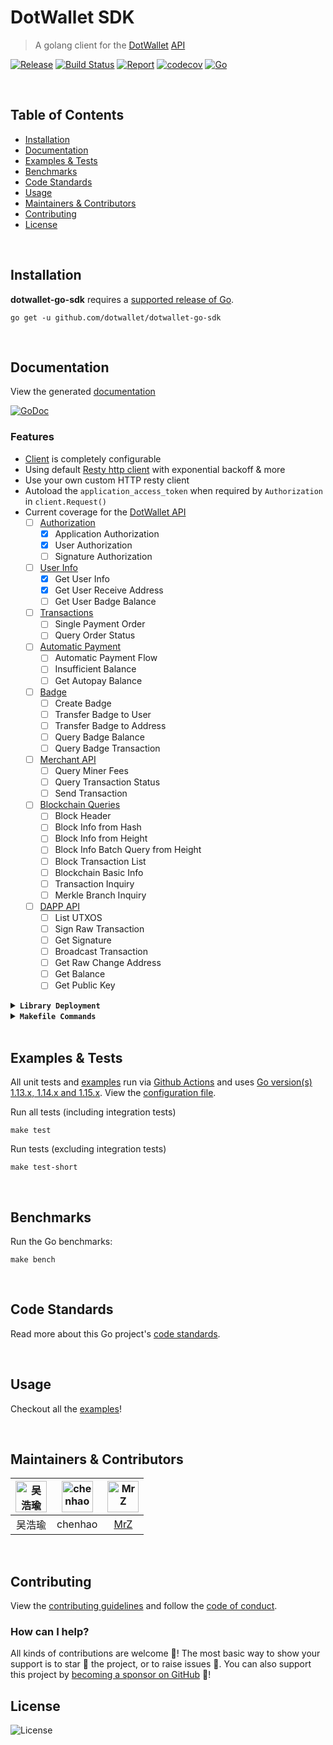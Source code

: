 # DotWallet SDK
> A golang client for the [DotWallet](https://dotwallet.com) [API](https://developers.dotwallet.com/documents/en/#intro)

[![Release](https://img.shields.io/github/release-pre/dotwallet/dotwallet-go-sdk.svg?logo=github&style=flat&v=1)](https://github.com/dotwallet/dotwallet-go-sdk/releases)
[![Build Status](https://img.shields.io/github/workflow/status/dotwallet/dotwallet-go-sdk/run-go-tests?logo=github&v=1)](https://github.com/dotwallet/dotwallet-go-sdk/actions)
[![Report](https://goreportcard.com/badge/github.com/dotwallet/dotwallet-go-sdk?style=flat&v=1)](https://goreportcard.com/report/github.com/dotwallet/dotwallet-go-sdk)
[![codecov](https://codecov.io/gh/dotwallet/dotwallet-go-sdk/branch/master/graph/badge.svg?v=1)](https://codecov.io/gh/dotwallet/dotwallet-go-sdk)
[![Go](https://img.shields.io/github/go-mod/go-version/dotwallet/dotwallet-go-sdk?v=1)](https://golang.org/)

<br/>

## Table of Contents
- [Installation](#installation)
- [Documentation](#documentation)
- [Examples & Tests](#examples--tests)
- [Benchmarks](#benchmarks)
- [Code Standards](#code-standards)
- [Usage](#usage)
- [Maintainers & Contributors](#maintainers--contributors)
- [Contributing](#contributing)
- [License](#license)

<br/>

## Installation

**dotwallet-go-sdk** requires a [supported release of Go](https://golang.org/doc/devel/release.html#policy).
```shell script
go get -u github.com/dotwallet/dotwallet-go-sdk
```

<br/>

## Documentation
View the generated [documentation](https://pkg.go.dev/github.com/dotwallet/dotwallet-go-sdk)

[![GoDoc](https://godoc.org/github.com/dotwallet/dotwallet-go-sdk?status.svg&style=flat)](https://pkg.go.dev/github.com/dotwallet/dotwallet-go-sdk)

### Features
- [Client](client.go) is completely configurable
- Using default [Resty http client](https://github.com/go-resty/resty) with exponential backoff & more
- Use your own custom HTTP resty client
- Autoload the `application_access_token` when required by `Authorization` in `client.Request()`
- Current coverage for the [DotWallet API](https://developers.dotwallet.com/documents/en/#intro)
  - [ ] [Authorization](https://developers.dotwallet.com/documents/en/#authorization)
    - [x] Application Authorization
    - [x] User Authorization
    - [ ] Signature Authorization
  - [ ] [User Info](https://developers.dotwallet.com/documents/en/#user-info)
    - [x] Get User Info
    - [x] Get User Receive Address
    - [ ] Get User Badge Balance
  - [ ] [Transactions](https://developers.dotwallet.com/documents/en/#transactions)
    - [ ] Single Payment Order
    - [ ] Query Order Status
  - [ ] [Automatic Payment](https://developers.dotwallet.com/documents/en/#automatic-payment)
    - [ ] Automatic Payment Flow
    - [ ] Insufficient Balance
    - [ ] Get Autopay Balance
  - [ ] [Badge](https://developers.dotwallet.com/documents/en/#badge)
    - [ ] Create Badge
    - [ ] Transfer Badge to User
    - [ ] Transfer Badge to Address
    - [ ] Query Badge Balance
    - [ ] Query Badge Transaction
  - [ ] [Merchant API](https://developers.dotwallet.com/documents/en/#merchant-api)
    - [ ] Query Miner Fees
    - [ ] Query Transaction Status
    - [ ] Send Transaction
  - [ ] [Blockchain Queries](https://developers.dotwallet.com/documents/en/#blockchain-queries)
    - [ ] Block Header
    - [ ] Block Info from Hash
    - [ ] Block Info from Height
    - [ ] Block Info Batch Query from Height
    - [ ] Block Transaction List
    - [ ] Blockchain Basic Info
    - [ ] Transaction Inquiry
    - [ ] Merkle Branch Inquiry
  - [ ] [DAPP API](https://developers.dotwallet.com/documents/en/#dapp-api)
    - [ ] List UTXOS
    - [ ] Sign Raw Transaction
    - [ ] Get Signature
    - [ ] Broadcast Transaction
    - [ ] Get Raw Change Address
    - [ ] Get Balance
    - [ ] Get Public Key

<details>
<summary><strong><code>Library Deployment</code></strong></summary>
<br/>

[goreleaser](https://github.com/goreleaser/goreleaser) for easy binary or library deployment to Github and can be installed via: `brew install goreleaser`.

The [.goreleaser.yml](.goreleaser.yml) file is used to configure [goreleaser](https://github.com/goreleaser/goreleaser).

Use `make release-snap` to create a snapshot version of the release, and finally `make release` to ship to production.
</details>

<details>
<summary><strong><code>Makefile Commands</code></strong></summary>
<br/>

View all `makefile` commands
```shell script
make help
```

List of all current commands:
```text
all                  Runs multiple commands
clean                Remove previous builds and any test cache data
clean-mods           Remove all the Go mod cache
coverage             Shows the test coverage
godocs               Sync the latest tag with GoDocs
help                 Show this help message
install              Install the application
install-go           Install the application (Using Native Go)
lint                 Run the golangci-lint application (install if not found)
release              Full production release (creates release in Github)
release              Runs common.release then runs godocs
release-snap         Test the full release (build binaries)
release-test         Full production test release (everything except deploy)
replace-version      Replaces the version in HTML/JS (pre-deploy)
tag                  Generate a new tag and push (tag version=0.0.0)
tag-remove           Remove a tag if found (tag-remove version=0.0.0)
tag-update           Update an existing tag to current commit (tag-update version=0.0.0)
test                 Runs vet, lint and ALL tests
test-ci              Runs all tests via CI (exports coverage)
test-ci-no-race      Runs all tests via CI (no race) (exports coverage)
test-ci-short        Runs unit tests via CI (exports coverage)
test-short           Runs vet, lint and tests (excludes integration tests)
uninstall            Uninstall the application (and remove files)
update-linter        Update the golangci-lint package (macOS only)
vet                  Run the Go vet application
```
</details>

<br/>

## Examples & Tests
All unit tests and [examples](examples) run via [Github Actions](https://github.com/dotwallet/dotwallet-go-sdk/actions) and
uses [Go version(s) 1.13.x, 1.14.x and 1.15.x](https://golang.org/doc/go1.15). View the [configuration file](.github/workflows/run-tests.yml).

Run all tests (including integration tests)
```shell script
make test
```

Run tests (excluding integration tests)
```shell script
make test-short
```

<br/>

## Benchmarks
Run the Go benchmarks:
```shell script
make bench
```

<br/>

## Code Standards
Read more about this Go project's [code standards](CODE_STANDARDS.md).

<br/>

## Usage
Checkout all the [examples](examples)!

<br/>

## Maintainers & Contributors
| <img src="https://i.imgur.com/sAc5hoe.png" height="50" alt="吴浩瑜" /> | <img src="https://i.imgur.com/sAc5hoe.png" height="50" alt="chenhao" /> | [<img src="https://github.com/mrz1836.png" height="50" alt="MrZ" />](https://github.com/mrz1836) |
|:---:|:---:|:---:|
| 吴浩瑜 | chenhao | [MrZ](https://github.com/mrz1836) |

<br/>

## Contributing

View the [contributing guidelines](CONTRIBUTING.md) and follow the [code of conduct](CODE_OF_CONDUCT.md).

### How can I help?
All kinds of contributions are welcome :raised_hands:!
The most basic way to show your support is to star :star2: the project, or to raise issues :speech_balloon:.
You can also support this project by [becoming a sponsor on GitHub](https://github.com/sponsors/dotwallet) :clap:!
<br/>

## License

![License](https://img.shields.io/github/license/dotwallet/dotwallet-go-sdk.svg?style=flat&v=1)